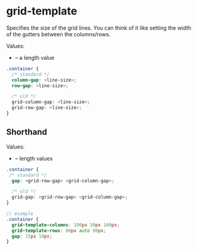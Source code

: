 # grid-template

Specifies the size of the grid lines. You can think of it like setting the width of the gutters between the columns/rows.

Values:
- <line-size> – a length value

```scss
.container {
  /* standard */
  column-gap: <line-size>;
  row-gap: <line-size>;

  /* old */
  grid-column-gap: <line-size>;
  grid-row-gap: <line-size>;
}
```
## Shorthand

Values:
- <grid-row-gap> <grid-column-gap> – length values

```scss
.container {
 /* standard */
  gap: <grid-row-gap> <grid-column-gap>;

  /* old */
  grid-gap: <grid-row-gap> <grid-column-gap>;
}

// example
.container {
  grid-template-columns: 100px 50px 100px;
  grid-template-rows: 80px auto 80px; 
  gap: 15px 10px;
}
```